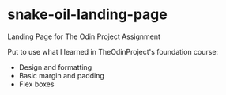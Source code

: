 # snake-oil-landing-page
Landing Page for The Odin Project Assignment

Put to use what I learned in TheOdinProject's foundation course:
<ul>
  <li>Design and formatting</li>
  <li>Basic margin and padding</li>
  <li>Flex boxes</li>
</ul>
